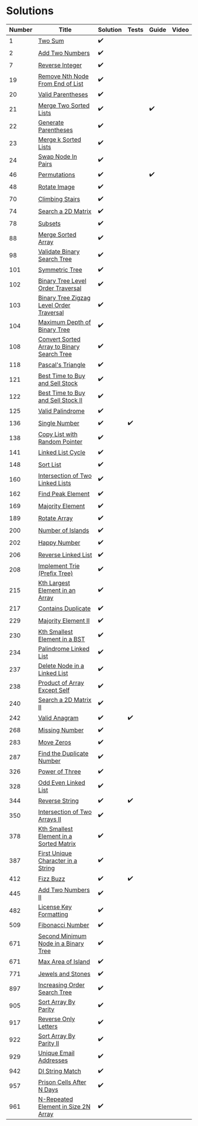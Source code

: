 # Solutions

| Number | Title                                                                                                                               | Solution           | Tests              | Guide              | Video |
| ------ | ----------------------------------------------------------------------------------------------------------------------------------- | ------------------ | ------------------ | ------------------ | ----- |
| 1      | [Two Sum](https://leetcode.com/problems/two-sum/)                                                                                   | :heavy_check_mark: |                    |                    |       |
| 2      | [Add Two Numbers](https://leetcode.com/problems/add-two-numbers/)                                                                   | :heavy_check_mark: |                    |                    |       |
| 7      | [Reverse Integer](https://leetcode.com/problems/reverse-integer/)                                                                   | :heavy_check_mark: |                    |                    |       |
| 19     | [Remove Nth Node From End of List](https://leetcode.com/problems/remove-nth-node-from-end-of-list/description/)                     | :heavy_check_mark: |                    |                    |       |
| 20     | [Valid Parentheses](https://leetcode.com/problems/valid-parentheses/description/)                                                   | :heavy_check_mark: |                    |                    |       |
| 21     | [Merge Two Sorted Lists](https://leetcode.com/problems/merge-two-sorted-lists/submissions/1)                                        | :heavy_check_mark: |                    | :heavy_check_mark: |       |
| 22     | [Generate Parentheses](https://leetcode.com/problems/generate-parentheses/description/)                                             | :heavy_check_mark: |                    |                    |       |
| 23     | [Merge k Sorted Lists](https://leetcode.com/problems/merge-k-sorted-lists/)                                                         | :heavy_check_mark: |                    |                    |       |
| 24     | [Swap Node In Pairs](https://leetcode.com/problems/swap-nodes-in-pairs/)                                                            | :heavy_check_mark: |                    |                    |       |
| 46     | [Permutations](https://leetcode.com/problems/permutations/description/)                                                             | :heavy_check_mark: |                    | :heavy_check_mark: |       |
| 48     | [Rotate Image](https://leetcode.com/problems/rotate-image/)                                                                         | :heavy_check_mark: |                    |                    |       |
| 70     | [Climbing Stairs](https://leetcode.com/problems/climbing-stairs/description/)                                                       | :heavy_check_mark: |                    |                    |       |
| 74     | [Search a 2D Matrix](https://leetcode.com/problems/search-a-2d-matrix/description/)                                                 | :heavy_check_mark: |                    |                    |       |
| 78     | [Subsets](https://leetcode.com/problems/subsets/description/)                                                                       | :heavy_check_mark: |                    |                    |       |
| 88     | [Merge Sorted Array](https://leetcode.com/problems/merge-sorted-array/description/)                                                 | :heavy_check_mark: |                    |                    |       |
| 98     | [Validate Binary Search Tree](https://leetcode.com/problems/validate-binary-search-tree/)                                           | :heavy_check_mark: |                    |                    |       |
| 101    | [Symmetric Tree](https://leetcode.com/problems/symmetric-tree/description/)                                                         | :heavy_check_mark: |                    |                    |       |
| 102    | [Binary Tree Level Order Traversal](https://leetcode.com/problems/binary-tree-level-order-traversal/description/)                   | :heavy_check_mark: |                    |                    |       |
| 103    | [Binary Tree Zigzag Level Order Traversal](https://leetcode.com/problems/binary-tree-zigzag-level-order-traversal/description/)     | :heavy_check_mark: |                    |                    |       |
| 104    | [Maximum Depth of Binary Tree](https://leetcode.com/problems/single-number/description/)                                            | :heavy_check_mark: |                    |                    |       |
| 108    | [Convert Sorted Array to Binary Search Tree](https://leetcode.com/problems/convert-sorted-array-to-binary-search-tree/description/) | :heavy_check_mark: |                    |                    |       |
| 118    | [Pascal's Triangle](https://leetcode.com/problems/pascals-triangle/description/)                                                    | :heavy_check_mark: |                    |                    |       |
| 121    | [Best Time to Buy and Sell Stock](https://leetcode.com/problems/best-time-to-buy-and-sell-stock/description/)                       | :heavy_check_mark: |                    |                    |       |
| 122    | [Best Time to Buy and Sell Stock II](https://leetcode.com/problems/best-time-to-buy-and-sell-stock-ii/)                             | :heavy_check_mark: |                    |                    |       |
| 125    | [Valid Palindrome](https://leetcode.com/problems/valid-palindrome/submissions/1)                                                    | :heavy_check_mark: |                    |                    |       |
| 136    | [Single Number](https://leetcode.com/problems/single-number/description/)                                                           | :heavy_check_mark: | :heavy_check_mark: |                    |       |
| 138    | [Copy List with Random Pointer](https://leetcode.com/problems/copy-list-with-random-pointer/description/)                           | :heavy_check_mark: |                    |                    |       |
| 141    | [Linked List Cycle](https://leetcode.com/problems/linked-list-cycle/description/)                                                   | :heavy_check_mark: |                    |                    |       |
| 148    | [Sort List](https://leetcode.com/problems/sort-list/description/)                                                                   | :heavy_check_mark: |                    |                    |       |
| 160    | [Intersection of Two Linked Lists](https://leetcode.com/problems/intersection-of-two-linked-lists/description/)                     | :heavy_check_mark: |                    |                    |       |
| 162    | [Find Peak Element](https://leetcode.com/problems/find-peak-element/description/)                                                   | :heavy_check_mark: |                    |                    |       |
| 169    | [Majority Element](https://leetcode.com/problems/majority-element/description/)                                                     | :heavy_check_mark: |                    |                    |       |
| 189    | [Rotate Array](https://leetcode.com/problems/rotate-array/description/)                                                             | :heavy_check_mark: |                    |                    |       |
| 200    | [Number of Islands](https://leetcode.com/problems/number-of-islands/description/)                                                   | :heavy_check_mark: |                    |                    |       |
| 202    | [Happy Number](https://leetcode.com/problems/happy-number/description/)                                                             | :heavy_check_mark: |                    |                    |       |
| 206    | [Reverse Linked List](https://leetcode.com/problems/reverse-linked-list/description/)                                               | :heavy_check_mark: |                    |                    |       |
| 208    | [Implement Trie (Prefix Tree)](https://leetcode.com/problems/implement-trie-prefix-tree/description/)                               | :heavy_check_mark: |                    |                    |       |
| 215    | [Kth Largest Element in an Array](https://leetcode.com/problems/kth-largest-element-in-an-array/description/)                       | :heavy_check_mark: |                    |                    |       |
| 217    | [Contains Duplicate](https://leetcode.com/problems/contains-duplicate/hints/)                                                       | :heavy_check_mark: |                    |                    |       |
| 229    | [Majority Element II](https://leetcode.com/problems/majority-element-ii/)                                                           | :heavy_check_mark: |                    |                    |       |
| 230    | [Kth Smallest Element in a BST](https://leetcode.com/problems/kth-smallest-element-in-a-bst/description/)                           | :heavy_check_mark: |                    |                    |       |
| 234    | [Palindrome Linked List](https://leetcode.com/problems/palindrome-linked-list/description/)                                         | :heavy_check_mark: |                    |                    |       |
| 237    | [Delete Node in a Linked List](https://leetcode.com/problems/delete-node-in-a-linked-list/description/)                             | :heavy_check_mark: |                    |                    |       |
| 238    | [Product of Array Except Self](https://leetcode.com/problems/product-of-array-except-self/description/)                             | :heavy_check_mark: |                    |                    |       |
| 240    | [Search a 2D Matrix II](https://leetcode.com/problems/search-a-2d-matrix-ii/description/)                                           | :heavy_check_mark: |                    |                    |       |
| 242    | [Valid Anagram](https://leetcode.com/problems/valid-anagram/description/)                                                           | :heavy_check_mark: | :heavy_check_mark: |                    |       |
| 268    | [Missing Number](https://leetcode.com/problems/missing-number/description/)                                                         | :heavy_check_mark: |                    |                    |       |
| 283    | [Move Zeros](https://leetcode.com/problems/move-zeroes/description/)                                                                | :heavy_check_mark: |                    |                    |       |
| 287    | [Find the Duplicate Number](https://leetcode.com/problems/find-the-duplicate-number/description/)                                   | :heavy_check_mark: |                    |                    |       |
| 326    | [Power of Three](https://leetcode.com/problems/power-of-three/description/)                                                         | :heavy_check_mark: |                    |                    |       |
| 328    | [Odd Even Linked List](https://leetcode.com/problems/odd-even-linked-list/description/)                                             | :heavy_check_mark: |                    |                    |       |
| 344    | [Reverse String](https://leetcode.com/problems/reverse-string/description/)                                                         | :heavy_check_mark: | :heavy_check_mark: |                    |       |
| 350    | [Intersection of Two Arrays II](https://leetcode.com/problems/intersection-of-two-arrays-ii/description/)                           | :heavy_check_mark: |                    |                    |       |
| 378    | [Kth Smallest Element in a Sorted Matrix](https://leetcode.com/problems/kth-smallest-element-in-a-sorted-matrix/description/)       | :heavy_check_mark: |                    |                    |       |
| 387    | [First Unique Character in a String](https://leetcode.com/problems/first-unique-character-in-a-string/description/)                 | :heavy_check_mark: |                    |                    |       |
| 412    | [Fizz Buzz](https://leetcode.com/problems/fizz-buzz/description/)                                                                   | :heavy_check_mark: | :heavy_check_mark: |                    |       |
| 445    | [Add Two Numbers II](https://leetcode.com/problems/add-two-numbers-ii/)                                                             | :heavy_check_mark: |                    |                    |       |
| 482    | [License Key Formatting](https://leetcode.com/problems/license-key-formatting/)                                                     | :heavy_check_mark: |                    |                    |       |
| 509    | [Fibonacci Number](https://leetcode.com/problems/fibonacci-number/description/)                                                     | :heavy_check_mark: |                    |                    |       |
| 671    | [Second Minimum Node in a Binary Tree](https://leetcode.com/problems/second-minimum-node-in-a-binary-tree/description/)             | :heavy_check_mark: |                    |                    |       |
| 671    | [Max Area of Island](https://leetcode.com/problems/max-area-of-island/description/)                                                 | :heavy_check_mark: |                    |                    |       |
| 771    | [Jewels and Stones](https://leetcode.com/problems/jewels-and-stones/)                                                               | :heavy_check_mark: |                    |                    |       |
| 897    | [Increasing Order Search Tree](https://leetcode.com/problems/increasing-order-search-tree/)                                         | :heavy_check_mark: |                    |                    |       |
| 905    | [Sort Array By Parity](https://leetcode.com/problems/sort-array-by-parity)                                                          | :heavy_check_mark: |                    |                    |       |
| 917    | [Reverse Only Letters](https://leetcode.com/problems/reverse-only-letters/)                                                         | :heavy_check_mark: |                    |                    |       |
| 922    | [Sort Array By Parity II](https://leetcode.com/problems/sort-array-by-parity-ii/)                                                   | :heavy_check_mark: |                    |                    |       |
| 929    | [Unique Email Addresses](https://leetcode.com/problems/unique-email-addresses/)                                                     | :heavy_check_mark: |                    |                    |       |
| 942    | [DI String Match](https://leetcode.com/problems/di-string-match/)                                                                   | :heavy_check_mark: |                    |                    |       |
| 957    | [Prison Cells After N Days](https://leetcode.com/problems/prison-cells-after-n-days/)                                               | :heavy_check_mark: |                    |                    |       |
| 961    | [N-Repeated Element in Size 2N Array](https://leetcode.com/problems/n-repeated-element-in-size-2n-array/)                           | :heavy_check_mark: |                    |                    |       |



